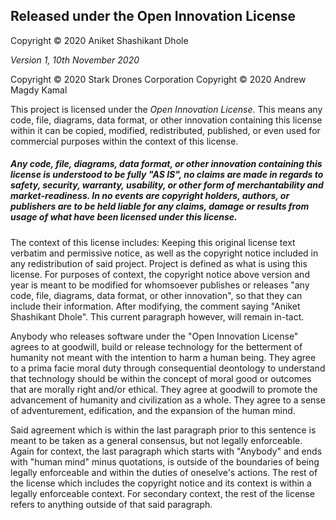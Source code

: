 ## **Released under the Open Innovation License**

Copyright © 2020 Aniket Shashikant Dhole 

*Version 1, 10th November 2020*

Copyright © 2020 Stark Drones Corporation
Copyright © 2020 Andrew Magdy Kamal

This project is licensed under the *Open Innovation License*. This means any code, file, diagrams, data format, or other innovation containing this license within it can be copied, modified, redistributed, published, or even used for commercial purposes within the context of this license. 

##### Any code, file, diagrams, data format, or other innovation containing this license is understood to be fully "AS IS", no claims are made in regards to safety, security, warranty, usability, or other form of merchantability and market-readiness. In no events are copyright holders, authors, or publishers are to be held liable for any claims, damage or results from usage of what have been licensed under this license.

The context of this license includes: Keeping this original license text verbatim and permissive notice, as well as the copyright notice included in any redistribution of said project. Project is defined as what is using this license. For purposes of context, the copyright notice above version and year is meant to be modified for whomsoever publishes or releases "any code, file, diagrams, data format, or other innovation", so that they can include their information. After modifying, the comment saying "Aniket Shashikant Dhole". This current paragraph however, will remain in-tact.

Anybody who releases software under the "Open Innovation License" agrees to at goodwill, build or release technology for the betterment of humanity not meant with the intention to harm a human being. They agree to a prima facie moral duty through consequential deontology to understand that technology should be within the concept of moral good or outcomes that are morally right and/or ethical. They agree at goodwill to promote the advancement of humanity and civilization as a whole. They agree to a sense of adventurement, edification, and the expansion of the human mind. 

Said agreement which is within the last paragraph prior to this sentence is meant to be taken as a general consensus, but not legally enforceable. Again for context, the last paragraph which starts with "Anybody" and ends with "human mind" minus quotations, is outside of the boundaries of being legally enforceable and within the duties of oneselve's actions. The rest of the license which includes the copyright notice and its context is within a legally enforceable context. For secondary context, the rest of the license refers to anything outside of that said paragraph.
